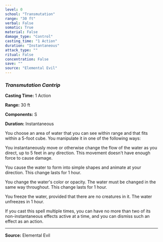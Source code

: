 ```yaml
---
level: 0
school: "Transmutation"
range: "30 ft"
verbal: False
somatic: True
material: False
damage_type: "Control"
casting_time: "1 Action"
duration: "Instantaneous"
attack_type: ""
ritual: False
concentration: False
save: ""
source: "Elemental Evil"
---
```


### *Transmutation Cantrip*

**Casting Time:** 1 Action

**Range:** 30 ft

**Components:** S

**Duration:** Instantaneous

You choose an area of water that you can see within range and that fits within a 5-foot cube. You manipulate it in one of the following ways:
 
  You instantaneously move or otherwise change the flow of the water as you direct, up to 5 feet in any direction. This movement doesn't have enough force to cause damage.
 
  You cause the water to form into simple shapes and animate at your direction. This change lasts for 1 hour.
 
  You change the water's color or opacity. The water must be changed in the same way throughout. This change lasts for 1 hour.
 
  You freeze the water, provided that there are no creatures in it. The water unfreezes in 1 hour.
 
 If you cast this spell multiple times, you can have no more than two of its non-instantaneous effects active at a time, and you can dismiss such an effect as an action.

---
**Source:** Elemental Evil
